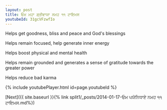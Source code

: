 ```yaml
---
layout: post
title: ਓਮ ਮਹਾ ਗ੍ਰੀਵਾਯਾ ਨਮਹ ੧੧ ਟਾਇਮਸ
youtubeId: 31gcVFzwfIo
---
```

 
 
Helps get goodness, bliss and peace and God's blessings
 
Helps remain focused, help generate inner energy 
 
Helps boost physical and mental health 
 
Helps remain grounded and generates a sense of gratitude towards the greater power 
 
Helps reduce bad karma
 
 
 
 


{% include youtubePlayer.html id=page.youtubeId %}
 
[Next]({{ site.baseurl }}{% link  split1/_posts/2014-01-17-ਓਮ ਪਯੋਨਿਧਾਏ ਨਮਹ ੧੧ ਟਾਇਮਸ.md%})
 
